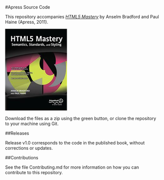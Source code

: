 #Apress Source Code

This repository accompanies [*HTML5 Mastery*](http://www.apress.com/9781430238614) by Anselm Bradford and Paul Haine (Apress, 2011).

![Cover image](9781430238614.jpg)

Download the files as a zip using the green button, or clone the repository to your machine using Git.

##Releases

Release v1.0 corresponds to the code in the published book, without corrections or updates.

##Contributions

See the file Contributing.md for more information on how you can contribute to this repository.
